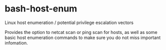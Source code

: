 # bash-host-enum
Linux host enumeration / potential privilege escalation vectors

Provides the option to netcat scan or ping scan for hosts, as well as some basic host enumeration commands to make sure you do not miss important infomation.
